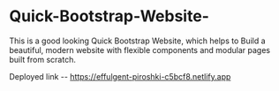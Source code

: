 # Quick-Bootstrap-Website-

This is a good looking Quick Bootstrap Website, which helps to Build a beautiful, modern website with flexible components and modular pages built from scratch.

Deployed link -- https://effulgent-piroshki-c5bcf8.netlify.app
